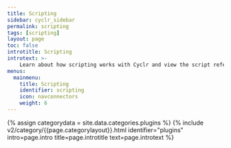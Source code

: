 ```yaml
---
title: Scripting
sidebar: cyclr_sidebar
permalink: scripting
tags: [scripting]
layout: page
toc: false
introtitle: Scripting
introtext: >-
    Learn about how scripting works with Cyclr and view the script reference page to view the relevant functions, events and methods.
menus:
  mainmenu:
    title: Scripting
    identifier: scripting
    icon: navconnectors
    weight: 6
---
```

{% assign categorydata = site.data.categories.plugins %}
{% include v2/category/{{page.categorylayout}}.html identifier="plugins" intro=page.intro title=page.introtitle text=page.introtext %}
